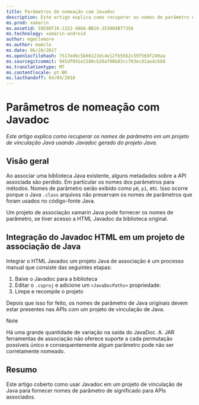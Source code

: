 ```yaml
---
title: Parâmetros de nomeação com Javadoc
description: Este artigo explica como recuperar os nomes de parâmetro em um projeto de vinculação Java usando Javadoc gerado do projeto Java.
ms.prod: xamarin
ms.assetid: 59E8EF16-1322-486A-BB16-353804B77356
ms.technology: xamarin-android
author: mgmclemore
ms.author: mamcle
ms.date: 06/20/2017
ms.openlocfilehash: 7517e46c5b66123dc4e12fb5562c59f569f249aa
ms.sourcegitcommit: 945df041e2180cb20af08b83cc703ecd1aedc6b0
ms.translationtype: MT
ms.contentlocale: pt-BR
ms.lasthandoff: 04/04/2018
---
```

# <a name="naming-parameters-with-javadoc"></a>Parâmetros de nomeação com Javadoc

_Este artigo explica como recuperar os nomes de parâmetro em um projeto de vinculação Java usando Javadoc gerado do projeto Java._


## <a name="overview"></a>Visão geral

Ao associar uma biblioteca Java existente, alguns metadados sobre a API associada são perdido. Em particular os nomes dos parâmetros para métodos. Nomes de parâmetro serão exibido como `p0`, `p1`, etc. Isso ocorre porque o Java `.class` arquivos não preservam os nomes de parâmetros que foram usados no código-fonte Java. 

Um projeto de associação xamarin Java pode fornecer os nomes de parâmetro, se tiver acesso a HTML Javadoc da biblioteca original. 

## <a name="integrating-javadoc-html-into-a-java-binding-project"></a>Integração do Javadoc HTML em um projeto de associação de Java

Integrar o HTML Javadoc um projeto Java de associação é um processo manual que consiste das seguintes etapas: 

1.  Baixe o Javadoc para a biblioteca
2.  Editar o `.csproj` e adicione um `<JavaDocPaths>` propriedade:
3.  Limpe e recompile o projeto

Depois que isso for feito, os nomes de parâmetro de Java originais devem estar presentes nas APIs com um projeto de vinculação de Java. 


> [!NOTE]
> Há uma grande quantidade de variação na saída do JavaDoc. A. JAR ferramentas de associação não oferece suporte a cada permutação possíveis único e consequentemente algum parâmetro pode não ser corretamente nomeado.


## <a name="summary"></a>Resumo

Este artigo coberto como usar Javadoc em um projeto de vinculação de Java para fornecer nomes de parâmetro de significado para APIs associados. 

